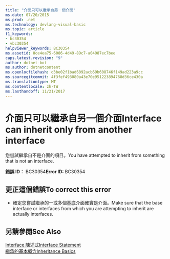 ```yaml
---
title: "介面只可以繼承自另一個介面"
ms.date: 07/20/2015
ms.prod: .net
ms.technology: devlang-visual-basic
ms.topic: article
f1_keywords:
- bc30354
- vbc30354
helpviewer_keywords: BC30354
ms.assetid: 8ce4ea75-6086-4d49-89c7-a04987ec7bee
caps.latest.revision: "9"
author: dotnet-bot
ms.author: dotnetcontent
ms.openlocfilehash: d3be02f1bad6092acb69b608746f149ad223a9cc
ms.sourcegitcommit: 4f3fef493080a43e70e951223894768d36ce430a
ms.translationtype: MT
ms.contentlocale: zh-TW
ms.lasthandoff: 11/21/2017
---
```

# <a name="interface-can-inherit-only-from-another-interface"></a><span data-ttu-id="1c537-102">介面只可以繼承自另一個介面</span><span class="sxs-lookup"><span data-stu-id="1c537-102">Interface can inherit only from another interface</span></span>
<span data-ttu-id="1c537-103">您嘗試繼承自不是介面的項目。</span><span class="sxs-lookup"><span data-stu-id="1c537-103">You have attempted to inherit from something that is not an interface.</span></span>  
  
 <span data-ttu-id="1c537-104">**錯誤 ID︰** BC30354</span><span class="sxs-lookup"><span data-stu-id="1c537-104">**Error ID:** BC30354</span></span>  
  
## <a name="to-correct-this-error"></a><span data-ttu-id="1c537-105">更正這個錯誤</span><span class="sxs-lookup"><span data-stu-id="1c537-105">To correct this error</span></span>  
  
-   <span data-ttu-id="1c537-106">確定您嘗試繼承的一或多個基底介面確實是介面。</span><span class="sxs-lookup"><span data-stu-id="1c537-106">Make sure that the base interface or interfaces from which you are attempting to inherit are actually interfaces.</span></span>  
  
## <a name="see-also"></a><span data-ttu-id="1c537-107">另請參閱</span><span class="sxs-lookup"><span data-stu-id="1c537-107">See Also</span></span>  
 [<span data-ttu-id="1c537-108">Interface 陳述式</span><span class="sxs-lookup"><span data-stu-id="1c537-108">Interface Statement</span></span>](../../visual-basic/language-reference/statements/interface-statement.md)  
 [<span data-ttu-id="1c537-109">繼承的基本概念</span><span class="sxs-lookup"><span data-stu-id="1c537-109">Inheritance Basics</span></span>](../../visual-basic/programming-guide/language-features/objects-and-classes/inheritance-basics.md)
